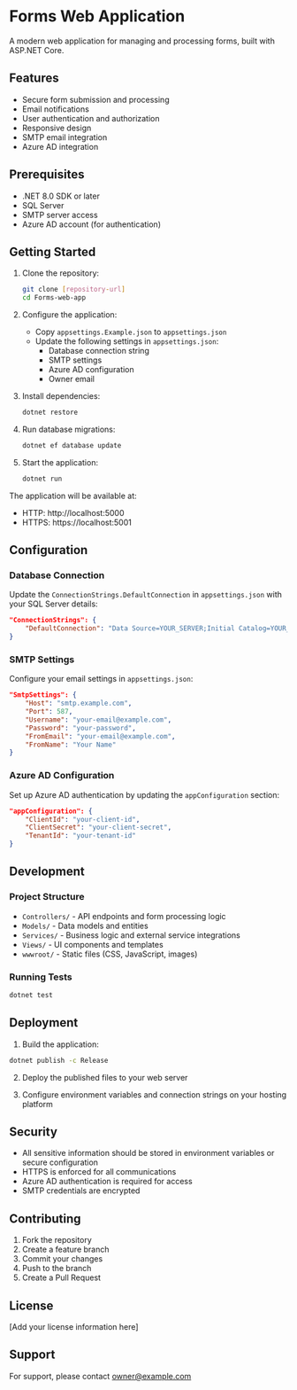 # Forms Web Application

A modern web application for managing and processing forms, built with ASP.NET Core.

## Features

- Secure form submission and processing
- Email notifications
- User authentication and authorization
- Responsive design
- SMTP email integration
- Azure AD integration

## Prerequisites

- .NET 8.0 SDK or later
- SQL Server
- SMTP server access
- Azure AD account (for authentication)

## Getting Started

1. Clone the repository:
   ```bash
   git clone [repository-url]
   cd Forms-web-app
   ```

2. Configure the application:
   - Copy `appsettings.Example.json` to `appsettings.json`
   - Update the following settings in `appsettings.json`:
     - Database connection string
     - SMTP settings
     - Azure AD configuration
     - Owner email

3. Install dependencies:
   ```bash
   dotnet restore
   ```

4. Run database migrations:
   ```bash
   dotnet ef database update
   ```

5. Start the application:
   ```bash
   dotnet run
   ```

The application will be available at:
- HTTP: http://localhost:5000
- HTTPS: https://localhost:5001

## Configuration

### Database Connection
Update the `ConnectionStrings.DefaultConnection` in `appsettings.json` with your SQL Server details:
```json
"ConnectionStrings": {
    "DefaultConnection": "Data Source=YOUR_SERVER;Initial Catalog=YOUR_DATABASE;Integrated Security=True;"
}
```

### SMTP Settings
Configure your email settings in `appsettings.json`:
```json
"SmtpSettings": {
    "Host": "smtp.example.com",
    "Port": 587,
    "Username": "your-email@example.com",
    "Password": "your-password",
    "FromEmail": "your-email@example.com",
    "FromName": "Your Name"
}
```

### Azure AD Configuration
Set up Azure AD authentication by updating the `appConfiguration` section:
```json
"appConfiguration": {
    "ClientId": "your-client-id",
    "ClientSecret": "your-client-secret",
    "TenantId": "your-tenant-id"
}
```

## Development

### Project Structure
- `Controllers/` - API endpoints and form processing logic
- `Models/` - Data models and entities
- `Services/` - Business logic and external service integrations
- `Views/` - UI components and templates
- `wwwroot/` - Static files (CSS, JavaScript, images)

### Running Tests
```bash
dotnet test
```

## Deployment

1. Build the application:
```bash
dotnet publish -c Release
```

2. Deploy the published files to your web server

3. Configure environment variables and connection strings on your hosting platform

## Security

- All sensitive information should be stored in environment variables or secure configuration
- HTTPS is enforced for all communications
- Azure AD authentication is required for access
- SMTP credentials are encrypted

## Contributing

1. Fork the repository
2. Create a feature branch
3. Commit your changes
4. Push to the branch
5. Create a Pull Request

## License

[Add your license information here]

## Support

For support, please contact [owner@example.com](mailto:owner@example.com) 
